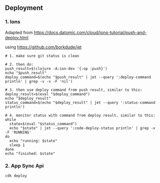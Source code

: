 ## Deployment

### 1. Ions

Adapted from https://docs.datomic.com/cloud/ions-tutorial/push-and-deploy.html

using https://github.com/borkdude/jet

```shell
# 1. make sure git status is clean

# 2. then do:
push_result=$(clojure -A:ion-dev '{:op :push}')
echo "$push_result"
deploy_command=$(echo "$push_result" | jet --query ':deploy-command println' | grep -v -x -F 'nil')

# 3. then use deploy command from push result, similar to this:
deploy_result=$(eval "$deploy_command")
echo "$deploy_result"
status_command=$(echo "$deploy_result" | jet --query ':status-command println')

# 4. monitor status with command from deploy result, similar to this:
while
  state=$(eval "$status_command")
  echo "$state" | jet --query ':code-deploy-status println' | grep -x -F 'RUNNING'
do
  echo "running: $state"
  sleep 1
done
echo "finished: $state"
```

### 2. App Sync Api

```shell
cdk deploy
```